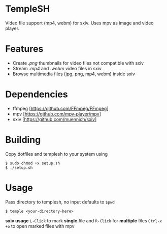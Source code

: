 # TempleSH
Video file support (mp4, webm) for sxiv. Uses mpv as image and video player.

# Features
- Create *.png* thumbnails for video files not compatible with sxiv
- Stream *.mp4* and *.webm* video files in sxiv
- Browse multimedia files (jpg, png, mp4, webm) inside sxiv

# Dependencies
- ffmpeg [https://github.com/FFmpeg/FFmpeg]
- mpv [https://github.com/mpv-player/mpv]
- sxiv [https://github.com/muennich/sxiv]

# Building
Copy dotfiles and templesh to your system using
```
$ sudo chmod +x setup.sh
$ ./setup.sh
```

# Usage
Pass directory to templesh, no input defaults to `$pwd`
```
$ temple <your-directory-here>
```
**sxiv usage**
`L-Click` to mark **single** file and `R-Click` for **multiple** files
`Ctrl-x +o` to open marked files with mpv
